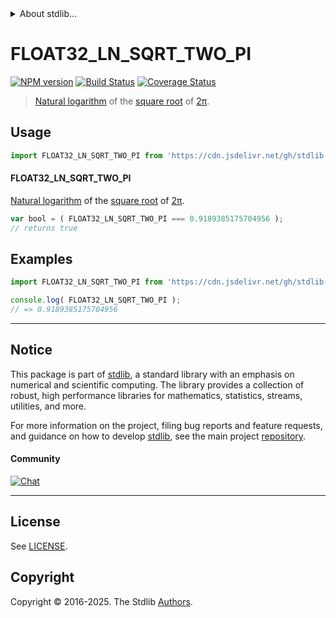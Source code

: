 <!--

@license Apache-2.0

Copyright (c) 2025 The Stdlib Authors.

Licensed under the Apache License, Version 2.0 (the "License");
you may not use this file except in compliance with the License.
You may obtain a copy of the License at

   http://www.apache.org/licenses/LICENSE-2.0

Unless required by applicable law or agreed to in writing, software
distributed under the License is distributed on an "AS IS" BASIS,
WITHOUT WARRANTIES OR CONDITIONS OF ANY KIND, either express or implied.
See the License for the specific language governing permissions and
limitations under the License.

-->


<details>
  <summary>
    About stdlib...
  </summary>
  <p>We believe in a future in which the web is a preferred environment for numerical computation. To help realize this future, we've built stdlib. stdlib is a standard library, with an emphasis on numerical and scientific computation, written in JavaScript (and C) for execution in browsers and in Node.js.</p>
  <p>The library is fully decomposable, being architected in such a way that you can swap out and mix and match APIs and functionality to cater to your exact preferences and use cases.</p>
  <p>When you use stdlib, you can be absolutely certain that you are using the most thorough, rigorous, well-written, studied, documented, tested, measured, and high-quality code out there.</p>
  <p>To join us in bringing numerical computing to the web, get started by checking us out on <a href="https://github.com/stdlib-js/stdlib">GitHub</a>, and please consider <a href="https://opencollective.com/stdlib">financially supporting stdlib</a>. We greatly appreciate your continued support!</p>
</details>

# FLOAT32_LN_SQRT_TWO_PI

[![NPM version][npm-image]][npm-url] [![Build Status][test-image]][test-url] [![Coverage Status][coverage-image]][coverage-url] <!-- [![dependencies][dependencies-image]][dependencies-url] -->

> [Natural logarithm][@stdlib/math/base/special/lnf] of the [square root][@stdlib/math/base/special/sqrtf] of [2π][@stdlib/constants/float32/pi].



<section class="usage">

## Usage

```javascript
import FLOAT32_LN_SQRT_TWO_PI from 'https://cdn.jsdelivr.net/gh/stdlib-js/constants-float32-ln-sqrt-two-pi@deno/mod.js';
```

#### FLOAT32_LN_SQRT_TWO_PI

[Natural logarithm][@stdlib/math/base/special/lnf] of the [square root][@stdlib/math/base/special/sqrtf] of [2π][@stdlib/constants/float32/pi].

```javascript
var bool = ( FLOAT32_LN_SQRT_TWO_PI === 0.9189385175704956 );
// returns true
```

</section>

<!-- /.usage -->

<section class="examples">

## Examples

<!-- TODO: better example -->

<!-- eslint no-undef: "error" -->

```javascript
import FLOAT32_LN_SQRT_TWO_PI from 'https://cdn.jsdelivr.net/gh/stdlib-js/constants-float32-ln-sqrt-two-pi@deno/mod.js';

console.log( FLOAT32_LN_SQRT_TWO_PI );
// => 0.9189385175704956
```

</section>

<!-- /.examples -->

<!-- C interface documentation. -->



<!-- Section for related `stdlib` packages. Do not manually edit this section, as it is automatically populated. -->

<section class="related">

</section>

<!-- /.related -->

<!-- Section for all links. Make sure to keep an empty line after the `section` element and another before the `/section` close. -->


<section class="main-repo" >

* * *

## Notice

This package is part of [stdlib][stdlib], a standard library with an emphasis on numerical and scientific computing. The library provides a collection of robust, high performance libraries for mathematics, statistics, streams, utilities, and more.

For more information on the project, filing bug reports and feature requests, and guidance on how to develop [stdlib][stdlib], see the main project [repository][stdlib].

#### Community

[![Chat][chat-image]][chat-url]

---

## License

See [LICENSE][stdlib-license].


## Copyright

Copyright &copy; 2016-2025. The Stdlib [Authors][stdlib-authors].

</section>

<!-- /.stdlib -->

<!-- Section for all links. Make sure to keep an empty line after the `section` element and another before the `/section` close. -->

<section class="links">

[npm-image]: http://img.shields.io/npm/v/@stdlib/constants-float32-ln-sqrt-two-pi.svg
[npm-url]: https://npmjs.org/package/@stdlib/constants-float32-ln-sqrt-two-pi

[test-image]: https://github.com/stdlib-js/constants-float32-ln-sqrt-two-pi/actions/workflows/test.yml/badge.svg?branch=main
[test-url]: https://github.com/stdlib-js/constants-float32-ln-sqrt-two-pi/actions/workflows/test.yml?query=branch:main

[coverage-image]: https://img.shields.io/codecov/c/github/stdlib-js/constants-float32-ln-sqrt-two-pi/main.svg
[coverage-url]: https://codecov.io/github/stdlib-js/constants-float32-ln-sqrt-two-pi?branch=main

<!--

[dependencies-image]: https://img.shields.io/david/stdlib-js/constants-float32-ln-sqrt-two-pi.svg
[dependencies-url]: https://david-dm.org/stdlib-js/constants-float32-ln-sqrt-two-pi/main

-->

[chat-image]: https://img.shields.io/gitter/room/stdlib-js/stdlib.svg
[chat-url]: https://app.gitter.im/#/room/#stdlib-js_stdlib:gitter.im

[stdlib]: https://github.com/stdlib-js/stdlib

[stdlib-authors]: https://github.com/stdlib-js/stdlib/graphs/contributors

[umd]: https://github.com/umdjs/umd
[es-module]: https://developer.mozilla.org/en-US/docs/Web/JavaScript/Guide/Modules

[deno-url]: https://github.com/stdlib-js/constants-float32-ln-sqrt-two-pi/tree/deno
[deno-readme]: https://github.com/stdlib-js/constants-float32-ln-sqrt-two-pi/blob/deno/README.md
[umd-url]: https://github.com/stdlib-js/constants-float32-ln-sqrt-two-pi/tree/umd
[umd-readme]: https://github.com/stdlib-js/constants-float32-ln-sqrt-two-pi/blob/umd/README.md
[esm-url]: https://github.com/stdlib-js/constants-float32-ln-sqrt-two-pi/tree/esm
[esm-readme]: https://github.com/stdlib-js/constants-float32-ln-sqrt-two-pi/blob/esm/README.md
[branches-url]: https://github.com/stdlib-js/constants-float32-ln-sqrt-two-pi/blob/main/branches.md

[stdlib-license]: https://raw.githubusercontent.com/stdlib-js/constants-float32-ln-sqrt-two-pi/main/LICENSE

[@stdlib/math/base/special/lnf]: https://github.com/stdlib-js/math-base-special-lnf/tree/deno

[@stdlib/math/base/special/sqrtf]: https://github.com/stdlib-js/math-base-special-sqrtf/tree/deno

[@stdlib/constants/float32/pi]: https://github.com/stdlib-js/constants-float32-pi/tree/deno

</section>

<!-- /.links -->
